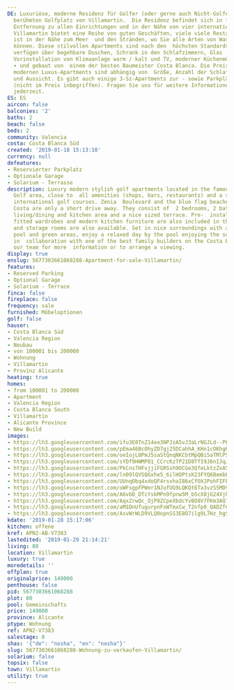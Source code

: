 ```yaml
---
DE: Luxuriöse, moderne Residenz für Golfer (oder gerne auch Nicht-Golfer), auf dem
  berühmten Golfplatz von Villamartin.  Die Residenz befindet sich in fußläufiger
  Entfernung zu allen Einrichtungen und in der Nähe von vier internationalen  Golfplätzen.
  Villamartin bietet eine Reihe von guten Geschäften, viele viele Restaurants und
  ist in der Nähe zum Meer  und den Stränden, wo Sie alle Arten von Wassersport genießen
  können. Diese stilvollen Apartments sind nach den  höchsten Standards gebaut und
  verfügen über begehbare Duschen, Schrank in den Schlafzimmern, Glas  Terrassentüren,
  Vorinstallation von Klimaanlage warm / kalt und TV, moderner Küchenmöbel - usw.
  - und gebaut von  einem der besten Baumeister Costa Blanca. Die Preise für diese
  modernen Luxus-Apartments sind abhängig von  Größe, Anzahl der Schlafzimmer, Lage
  und Aussicht. Es gibt auch einige 3-Sz-Apartments zur - sowie Parkplätze und  Lagerflächen
  (nicht im Preis inbegriffen). Fragen Sie uns für weitere Informationen. Besichtigungen
  jederzeit.
ES: ES
aircon: false
balconies: '2'
baths: 2
beach: false
beds: 2
community: Valencia
costa: Costa Blanca Süd
created: '2019-01-18 15:13:10'
currency: null
defeatures:
- Reservierter Parkplatz
- Optionale Garage
- Solarium - Terrasse
description: Luxury modern stylish golf apartments located in the famous Villamartin
  Golf area, close to  all amenities (shops, bars, restaurants) and a selection of
  international golf courses. Zenia  Boulevard and the blue flag beaches of Orihuela
  Costa are only a short drive away. They consist of  2 bedrooms, 2 bathrooms, open
  living/dining and kitchen area and a nice sized terrace. Pre-  installed air conditioning,
  fitted wardrobes and modern kitchen furniture are also included in the  price. Parking
  and storage rooms are also available. Set in nice surroundings with a beautiful  communal
  pool and green areas, enjoy a relaxed day by the pool enjoying the sun ! Working
  in  collaboration with one of the best family builders on the Costa Blanca - contact
  our team for more  information or to arrange a viewing.
display: true
enslug: 5677303661068288-Apartment-for-sale-Villamartin/
features:
- Reserved Parking
- Optional Garage
- Solarium - Terrace
finca: false
fireplace: false
frequency: sale
furnished: Möbeloptionen
golf: false
hauser:
- Costa Blanca Süd
- Valencia Region
- Neubau
- von 100001 bis 200000
- Wohnung
- Villamartin
- Provinz Alicante
heating: true
homes:
- from 100001 to 200000
- Apartment
- Valencia Region
- Costa Blanca South
- Villamartin
- Alicante Province
- New Build
images:
- https://lh3.googleusercontent.com/ifu3E0TnZ14eo3NPJzA5vJ3aLrNGJLd--PPO0kcOIT30L9yD0FJVp_lKOITrmWzG4SdTwCUDpnl9kDryOQOV=w640-rj-e30-l100
- https://lh3.googleusercontent.com/pEma46BcOhyZD7gj25DCahhA_KHn1cOKhgKsNCsKJCLtQIKDNCqE7uwr3M2tCk8Sx1guQ6kTeOy6EeBe37Y=w640-rj-e30-l100
- https://lh3.googleusercontent.com/oeIojL0PmJ5saStQnqNKCbtMpQBi5aTMlP5XWdoy2xxYJknRuxLl_2rdVxA-scUbEWobUox9CWHUs7DJVz5M=w640-rj-e30-l100
- https://lh3.googleusercontent.com/sYDf9HWMP81_CCrcKzTP21D8TfI9J6nIJqJ3HTbuRBU7UizMRTYOe7fch9paiJDVbM7au6gSoueO4l63hDo=w640-rj-e30-l100
- https://lh3.googleusercontent.com/PkCns7HFvjjiFGRSsh9OCGe3QfeLktzZxA5lq0JaltolKvkQskO8qL1s6qY3xgp9ojFeKUvtVVXvpkzXLDlMtw=w640-rj-e30-l100
- https://lh3.googleusercontent.com/ln09lQVSQGxhe5_6ilHOPtsK23FYQ6BembKGdYwsoZqf2gFb8GoBEJTM9hg7VpQ3m8Dgxot2yW4n6NTlu1U=w640-rj-e30-l100
- https://lh3.googleusercontent.com/UUnqObq4xdoQF4rsvhaI86xCfOXJPohFIFPVcVfOlzi01qdkm5e8MkwzJNIn0P40Mw71eDpN9T6F2zElqO-y=w640-rj-e30-l100
- https://lh3.googleusercontent.com/oWFsgpFPWer1NJufUG9LQKQt6Ta3vzS5MDVjyrWTI18hT55Qp0PLiOfXj9dR8vZgS4UXmsc_icJ3T8S2ljQ=w640-rj-e30-l100
- https://lh3.googleusercontent.com/A6vbD_DTcYskMPn9fpnw5M_bScX8jG24XjP3aX9xkQ3-7U3T9WjHMeMOKnapo0iSTtyPYYgMTce130Iym0fr=w640-rj-e30-l100
- https://lh3.googleusercontent.com/AqxZrwQc_OjP8ZCpeXbdcYvBO8V7FKm3AQ78g5xPa-mupjCiAqhboRqOwWArC7EDaJpgVQ8qXRvFWSDG-Hln=w640-rj-e30-l100
- https://lh3.googleusercontent.com/aM1DnUfugurpnFxWTmxCw_T2nfp0_QADZfCqqVSLvpapaXXXnQs3JfREKNYIxOfjV4YQu0YT3IUpzf6oK8M=w640-rj-e30-l100
- https://lh3.googleusercontent.com/AsvWrWLD9VLQ0opnSS3E8O7ilg9L7Hz_hgS3NR5ZPTU2HHbrJtOA-od1ed1lhMYYV7sriHlNnlyweDd6aSs=w640-rj-e30-l100
kdate: '2019-01-28 15:17:06'
kitchen: offene
kref: APN2-AB-V7383
lastedited: '2019-01-29 21:14:21'
living: 80
location: Villamartin
luxury: true
moredetails: ''
offplan: true
originalprice: 149000
penthouse: false
pid: 5677303661068288
plot: 80
pool: Gemeinschafts
price: 149000
province: Alicante
ptype: Wohnung
ref: APN2-V7383
salestage: 0
shas: '{"de": "nosha", "en": "nosha"}'
slug: 5677303661068288-Wohnung-zu-verkaufen-Villamartin/
solarium: false
topsix: false
town: Villamartin
utility: true
---
```

